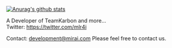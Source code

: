 [![Anurag's github stats](https://github-readme-stats.vercel.app/api?username=m1r4i)](https://github.com/m1r4i/)  
  
A Developer of TeamKarbon and more...  
Twitter: https://twitter.com/mlr4i  
  
Contact: development@mirai.com 
Please feel free to contact us.  
  
